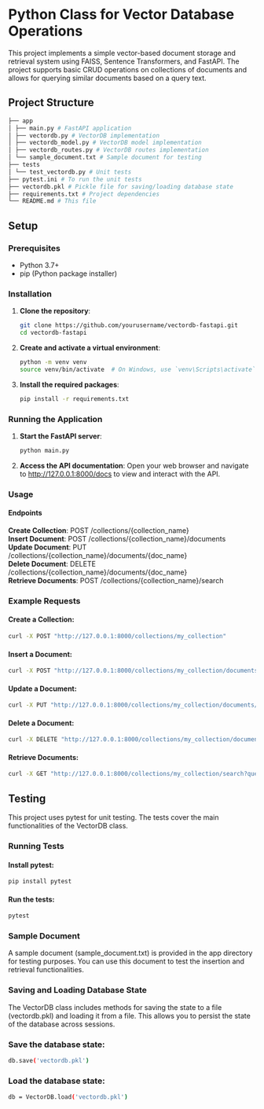 #  Python Class for Vector Database Operations

This project implements a simple vector-based document storage and retrieval system using FAISS, Sentence Transformers, and FastAPI. The project supports basic CRUD operations on collections of documents and allows for querying similar documents based on a query text.

## Project Structure
```sh
├── app
│ ├── main.py # FastAPI application
│ ├── vectordb.py # VectorDB implementation
│ ├── vectordb_model.py # VectorDB model implementation
│ ├── vectordb_routes.py # VectorDB routes implementation
│ └── sample_document.txt # Sample document for testing
├── tests
│ └── test_vectordb.py # Unit tests
├── pytest.ini # To run the unit tests
├── vectordb.pkl # Pickle file for saving/loading database state
├── requirements.txt # Project dependencies
└── README.md # This file
```



## Setup

### Prerequisites

- Python 3.7+
- pip (Python package installer)

### Installation

1. **Clone the repository**:
   ```sh
   git clone https://github.com/yourusername/vectordb-fastapi.git
   cd vectordb-fastapi
   
2. **Create and activate a virtual environment**:
   ```sh
   python -m venv venv
   source venv/bin/activate  # On Windows, use `venv\Scripts\activate`

3. **Install the required packages**:
   ```sh
   pip install -r requirements.txt
   

### Running the Application
1. **Start the FastAPI server**:

   ```sh
   python main.py
   
   
2. **Access the API documentation**:
Open your web browser and navigate to http://127.0.0.1:8000/docs to view and interact with the API.

### Usage
#### Endpoints
**Create Collection**: POST /collections/{collection_name}     
**Insert Document**: POST /collections/{collection_name}/documents    
**Update Document**: PUT /collections/{collection_name}/documents/{doc_name}  
**Delete Document**: DELETE /collections/{collection_name}/documents/{doc_name}  
**Retrieve Documents**: POST /collections/{collection_name}/search

### Example Requests
#### Create a Collection:

   ```sh
   curl -X POST "http://127.0.0.1:8000/collections/my_collection"
 ```
   
#### Insert a Document:

   ```sh
   curl -X POST "http://127.0.0.1:8000/collections/my_collection/documents" -H "Content-Type: application/json" -d '{"doc_name": "doc1", "text": "This is a sample document."}'
   ```

#### Update a Document:

   ```sh
   curl -X PUT "http://127.0.0.1:8000/collections/my_collection/documents/doc1" -H "Content-Type: application/json" -d '{"text": "This is an updated document."}'
   ```

#### Delete a Document:

   ```sh
   curl -X DELETE "http://127.0.0.1:8000/collections/my_collection/documents/doc1"
   ```

#### Retrieve Documents:

   ```sh
   curl -X GET "http://127.0.0.1:8000/collections/my_collection/search?query=sample&top_n=5"
   ```

## Testing
This project uses pytest for unit testing. The tests cover the main functionalities of the VectorDB class.

### Running Tests
#### Install pytest:

   ```sh
   pip install pytest 
   ```

#### Run the tests:

   ```sh
   pytest
   ```

### Sample Document
A sample document (sample_document.txt) is provided in the app directory for testing purposes. You can use this document to test the insertion and retrieval functionalities.

### Saving and Loading Database State
The VectorDB class includes methods for saving the state to a file (vectordb.pkl) and loading it from a file. This allows you to persist the state of the database across sessions.

### Save the database state:

   ```sh
   db.save('vectordb.pkl')
   ```

### Load the database state:

   ``` sh
   db = VectorDB.load('vectordb.pkl')
   ```

